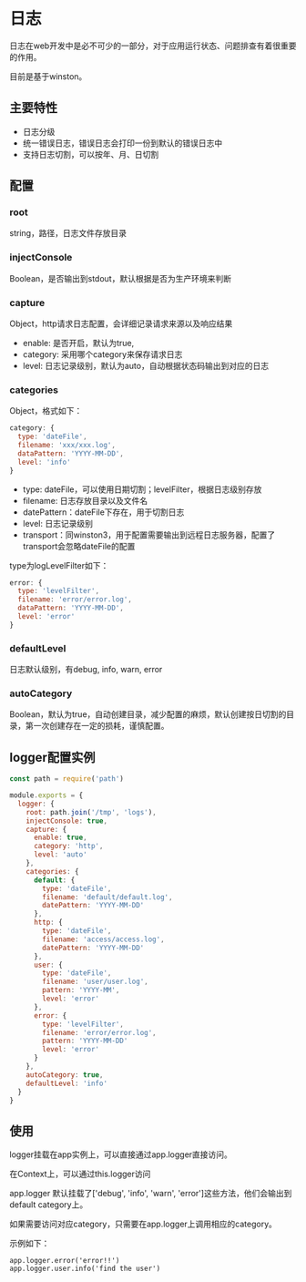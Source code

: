 # 日志

日志在web开发中是必不可少的一部分，对于应用运行状态、问题排查有着很重要的作用。

目前是基于winston。

## 主要特性

- 日志分级
- 统一错误日志，错误日志会打印一份到默认的错误日志中
- 支持日志切割，可以按年、月、日切割

## 配置

### root

string，路径，日志文件存放目录

### injectConsole

Boolean，是否输出到stdout，默认根据是否为生产环境来判断

### capture

Object，http请求日志配置，会详细记录请求来源以及响应结果

- enable: 是否开启，默认为true,
- category: 采用哪个category来保存请求日志
- level: 日志记录级别，默认为auto，自动根据状态码输出到对应的日志

### categories

Object，格式如下：

```javascript
category: {
  type: 'dateFile',
  filename: 'xxx/xxx.log',
  dataPattern: 'YYYY-MM-DD',
  level: 'info'
}
```

- type: dateFile，可以使用日期切割；levelFilter，根据日志级别存放
- filename: 日志存放目录以及文件名
- datePattern：dateFile下存在，用于切割日志
- level: 日志记录级别
- transport：同winston3，用于配置需要输出到远程日志服务器，配置了transport会忽略dateFile的配置

type为logLevelFilter如下：

```javascript
error: {
  type: 'levelFilter',
  filename: 'error/error.log',
  dataPattern: 'YYYY-MM-DD',
  level: 'error'
}
```

### defaultLevel

日志默认级别，有debug, info, warn, error

### autoCategory

Boolean，默认为true，自动创建目录，减少配置的麻烦，默认创建按日切割的目录，第一次创建存在一定的损耗，谨慎配置。

## logger配置实例

```javascript
const path = require('path')

module.exports = {
  logger: {
    root: path.join('/tmp', 'logs'),
    injectConsole: true,
    capture: {
      enable: true,
      category: 'http',
      level: 'auto'
    },
    categories: {
      default: {
        type: 'dateFile',
        filename: 'default/default.log',
        datePattern: 'YYYY-MM-DD'
      },
      http: {
        type: 'dateFile',
        filename: 'access/access.log',
        datePattern: 'YYYY-MM-DD'
      },
      user: {
        type: 'dateFile',
        filename: 'user/user.log',
        pattern: 'YYYY-MM',
        level: 'error'
      },
      error: {
        type: 'levelFilter',
        filename: 'error/error.log',
        pattern: 'YYYY-MM-DD'
        level: 'error'
      }
    },
    autoCategory: true,
    defaultLevel: 'info'
  }
}
```

## 使用

logger挂载在app实例上，可以直接通过app.logger直接访问。

在Context上，可以通过this.logger访问

app.logger 默认挂载了['debug', 'info', 'warn', 'error']这些方法，他们会输出到default category上。

如果需要访问对应category，只需要在app.logger上调用相应的category。

示例如下：

```
app.logger.error('error!!')
app.logger.user.info('find the user')
```
